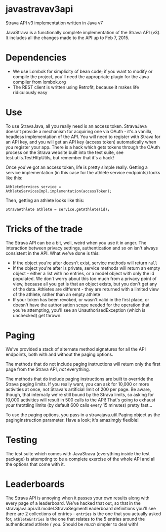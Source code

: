 javastravav3api
===============

Strava API v3 implementation written in Java v7

JavaStrava is a functionally complete implementation of the Strava API (v3). It includes all the changes made to the API up to Feb 7, 2015.

Dependencies
============
- We use Lombok for simplicity of bean code; if you want to modify or compile the project, you'll need the appropriate plugin for the Java compiler from lombok.org
- The REST client is written using Retrofit, because it makes life ridiculously easy

Use
===
To use StravaJava, all you really need is an access token. StravaJava doesn't provide a mechanism for acquiring one via OAuth - it's a vanilla, headless implementation of the API. You will need to register with Strava for an API key, and you will get an API key (access token) automatically when you register your app. There is a hack which gets tokens through the OAuth process on the Strava website built into the test suite, see test.utils.TestHttpUtils, but remember that it's a hack!

Once you've got an access token, life is pretty simple really. Getting a service implementation (in this case for the athlete service endpoints) looks like this:

<code>AthleteServices service = AthleteServicesImpl.implementation(accessToken);</code>

Then, getting an athlete looks like this:

<code>StravaAthlete athlete = service.getAthlete(id);</code>

Tricks of the trade
===================
The Strava API can be a bit, well, weird when you use it in anger. The interaction between privacy settings, authentication and so on isn't always consistent in the API. What we've done is this:

- If the object you're after doesn't exist, service methods will return <code>null</code>
- If the object you're after is private, service methods will return an empty object - either a list with no entries, or a model object with only the id populated. We don't worry about this too much from a privacy point of view, because all you get is that an object exists, but you don't get any of the data. Athletes are different - they are returned with a limited view of the athlete, rather than an empty athlete
- If your token has been revoked, or wasn't valid in the first place, or doesn't have the authorisation scope needed for the operation that you're attempting, you'll see an UnauthorisedException (which is unchecked) get thrown.

Paging
======
We've provided a stack of alternate method signatures for all the API endpoints, both with and without the paging options. 

The methods that do not include paging instructions will return only the first page from the Strava API, *not* everything.

The methods that do include paging instructions are built to override the Strava paging limits. If you really want, you can ask for 10,000 or more activities at once, not Strava's artificial limit of 200 per page. Be aware, though, that internally we're still bound by the Strava limits, so asking for 10,000 activities will result in 500 calls to the API! That's going to exhaust your throttling limits (by default 600 calls every 15 minutes) pretty fast...

To use the paging options, you pass in a stravajava.util.Paging object as the pagingInstruction parameter. Have a look; it's amazimgly flexible!

Testing
=======
The test suite which comes with JavaStrava (everything inside the test package) is attempting to be a complete exercise of the whole API and all the options that come with it. 

Leaderboards
============
The Strava API is annoying when it passes your own results along with every page of a leaderboard. We've hacked that out, so that in the stravajava.api.v3.model.StravaSegmentLeaderboard definitions you'll see there are 2 collections of entries - <code>entries</code> is the one that you actually asked for, <code>athleteEntries</code> is the one that relates to the 5 entries around the authenticated athlete / you. Should be *much* simpler to deal with!
